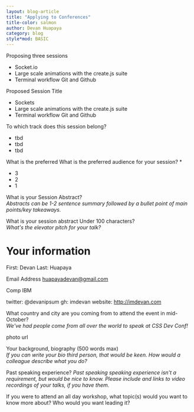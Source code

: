 ```yaml
---
layout: blog-article
title: "Applying to Conferences"
title-color: salmon
author: Devan Huapaya
category: blog
style*mod: BASIC
---
```


Proposing three sessions

* Socket.io
* Large scale animations with the create.js suite
* Terminal workflow Git and Github


Proposed Session Title

* Sockets
* Large scale animations with the create.js suite
* Terminal workflow Git and Github

To which track does this session belong?

* tbd
* tbd
* tbd

What is the preferred What is the preferred audience for your session? *

* 3
* 2
* 1


What is your Session Abstract?  
*Abstracts can be 1-2 sentence summary followed by a bullet point of main points/key takeaways.*


What is your session abstract Under 100 characters?  
*What's the elevator pitch for your talk?*

# Your information
First: Devan
Last: Huapaya

Email Address
huapayadevan@gmail.com

Comp
IBM

twitter: @devanipsum
gh: imdevan
website: http://imdevan.com

What country and city are you coming from to attend the event in mid-October?  
*We've had people come from all over the world to speak at CSS Dev Conf!*

photo url


Your background, biography (500 words max)  
*If you can write your bio third person, that would be keen. How would a colleague describe what you do?*

Past speaking experience?
*Past speaking speaking experience isn't a requirement, but would be nice to know. Please include and links to video recordings of your talks, if you have them.*

If you were to attend an all day workshop, what topic(s) would you want to know more about? Who would you want leading it?
